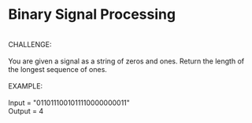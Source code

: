 # Binary Signal Processing
<br>
CHALLENGE:
<br><br>
You are given a signal as a string of zeros
and ones. Return the length of the longest
sequence of ones.
<br><br>
EXAMPLE:
<br><br>
Input = "0110111001011110000000011"
<br>
Output = 4